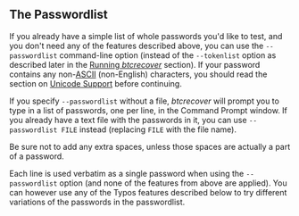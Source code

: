 ## The Passwordlist ##

If you already have a simple list of whole passwords you'd like to test, and you don't need any of the features described above, you can use the `--passwordlist` command-line option (instead of the `--tokenlist` option as described later in the [Running *btcrecover*](#running-btcrecover) section). If your password contains any non-[ASCII](https://en.wikipedia.org/wiki/ASCII) (non-English) characters, you should read the section on [Unicode Support](#unicode-support) before continuing.

If you specify `--passwordlist` without a file, *btcrecover* will prompt you to type in a list of passwords, one per line, in the Command Prompt window. If you already have a text file with the passwords in it, you can use `--passwordlist FILE` instead (replacing `FILE` with the file name).

Be sure not to add any extra spaces, unless those spaces are actually a part of a password.

Each line is used verbatim as a single password when using the `--passwordlist` option (and none of the features from above are applied). You can however use any of the Typos features described below to try different variations of the passwords in the passwordlist.